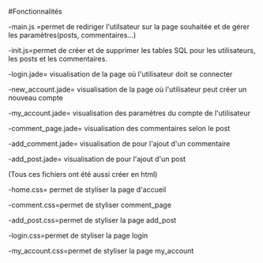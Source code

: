 #Fonctionnalités

-main.js =permet de rediriger l'utilsateur sur la page souhaitée et de gérer les paramètres(posts, commentaires...) 

-init.js=permet de créer et de supprimer les tables SQL pour les utilisateurs, les posts et les commentaires.


-login.jade= visualisation de la page où l'utilisateur doit se connecter 

-new_account.jade= visualisation de la page où l'utilisateur peut créer un nouveau compte

-my_account.jade= visualisation des paramètres du compte de l'utilisateur

-comment_page.jade= visualisation des commentaires selon le post 

-add_comment.jade= visualisation de pour l'ajout d'un commentaire

-add_post.jade= visualisation de pour l'ajout d'un post

(Tous ces fichiers ont été aussi créer en html)


-home.css= permet de styliser la page d'accueil

-comment.css=permet de styliser comment_page

-add_post.css=permet de styliser la page add_post

-login.css=permet de styliser la page login

-my_account.css=permet de styliser la page my_account
